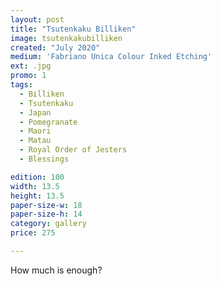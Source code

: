 ```yaml
---
layout: post
title: "Tsutenkaku Billiken"
image: tsutenkakubilliken
created: "July 2020"
medium: 'Fabriano Unica Colour Inked Etching'
ext: .jpg
promo: 1
tags:
  - Billiken
  - Tsutenkaku
  - Japan
  - Pomegranate
  - Maori
  - Matau
  - Royal Order of Jesters
  - Blessings

edition: 100
width: 13.5 
height: 13.5
paper-size-w: 18
paper-size-h: 14
category: gallery
price: 275

---
```


How much is enough?